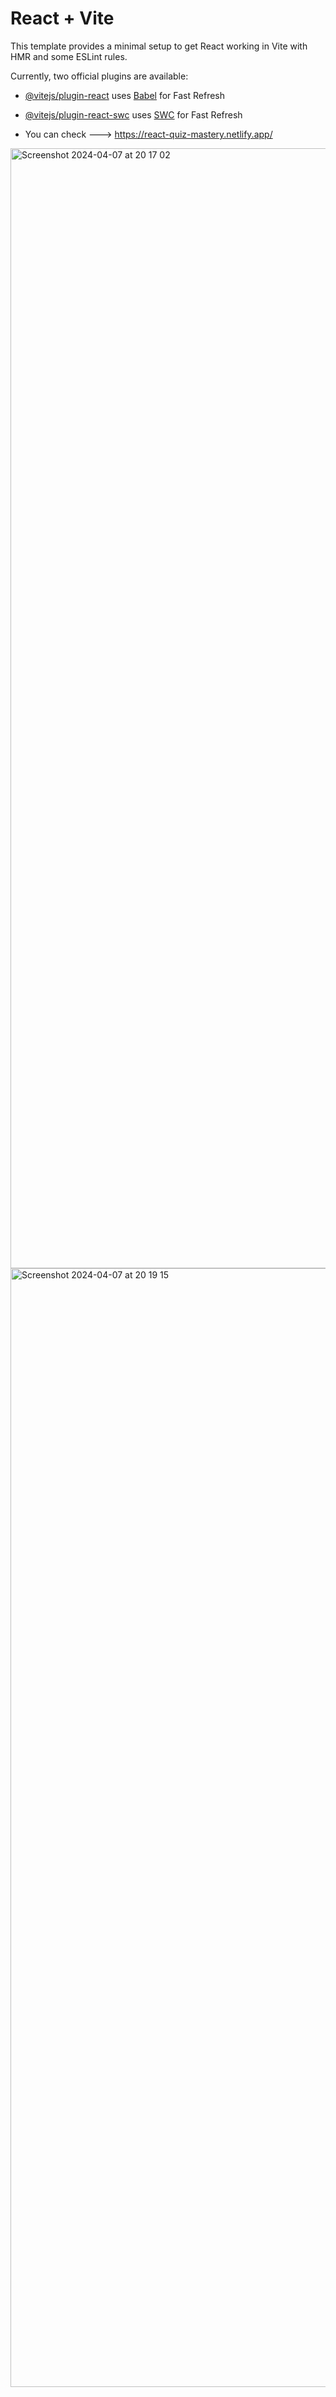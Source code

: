 # React + Vite

This template provides a minimal setup to get React working in Vite with HMR and some ESLint rules.

Currently, two official plugins are available:

- [@vitejs/plugin-react](https://github.com/vitejs/vite-plugin-react/blob/main/packages/plugin-react/README.md) uses [Babel](https://babeljs.io/) for Fast Refresh
- [@vitejs/plugin-react-swc](https://github.com/vitejs/vite-plugin-react-swc) uses [SWC](https://swc.rs/) for Fast Refresh

- You can check --->  https://react-quiz-mastery.netlify.app/

<img width="1792" alt="Screenshot 2024-04-07 at 20 17 02" src="https://github.com/ahmettavsan/react-quiz-app/assets/107367185/9bfcc88a-9942-400d-8f09-c968bff3bac8">
<img width="1790" alt="Screenshot 2024-04-07 at 20 19 15" src="https://github.com/ahmettavsan/react-quiz-app/assets/107367185/3c7e1799-94cf-4b1f-95e7-71c8cdf801f8">
